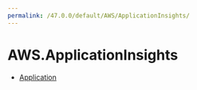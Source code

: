 ```yaml
---
permalink: /47.0.0/default/AWS/ApplicationInsights/
---
```


# AWS.ApplicationInsights



* [Application](Application.md)